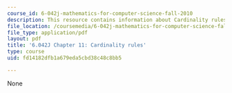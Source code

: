```yaml
---
course_id: 6-042j-mathematics-for-computer-science-fall-2010
description: This resource contains information about Cardinality rules.
file_location: /coursemedia/6-042j-mathematics-for-computer-science-fall-2010/fd14182dfb1a679eda5cbd38c48c8bb5_MIT6_042JF10_chap11.pdf
file_type: application/pdf
layout: pdf
title: '6.042J Chapter 11: Cardinality rules'
type: course
uid: fd14182dfb1a679eda5cbd38c48c8bb5

---
```

None